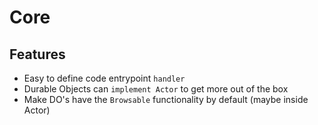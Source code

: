 # Core

## Features

- Easy to define code entrypoint `handler`
- Durable Objects can `implement Actor` to get more out of the box
- Make DO's have the `Browsable` functionality by default (maybe inside Actor)